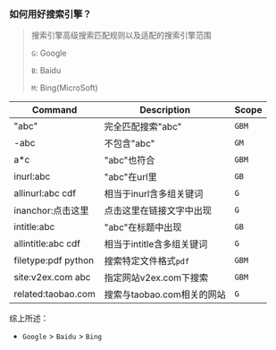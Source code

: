 ### 如何用好搜索引擎？

> 搜索引擎高级搜索匹配规则以及适配的搜索引擎范围
>
> `G`: Google
>
> `B`: Baidu
>
> `M`: Bing(MicroSoft)

| Command             | Description                | Scope |
| ------------------- | -------------------------- | ----- |
| "abc"               | 完全匹配搜索"abc"          | `GBM` |
| -abc                | 不包含"abc"                | `GM`  |
| a*c                 | "abc"也符合                | `GBM` |
| inurl:abc           | "abc"在url里               | `GB`  |
| allinurl:abc cdf    | 相当于inurl含多组关键词    | `G`   |
| inanchor:点击这里   | 点击这里在链接文字中出现   | `G`   |
| intitle:abc         | "abc"在标题中出现          | `GB`  |
| allintitle:abc cdf  | 相当于intitle含多组关键词  | `G`   |
| filetype:pdf python | 搜索特定文件格式`pdf`      | `GBM` |
| site:v2ex.com abc   | 指定网站v2ex.com下搜索     | `GBM` |
| related:taobao.com  | 搜索与taobao.com相关的网站 | `G`   |



综上所述：

- `Google` > `Baidu` > `Bing`


